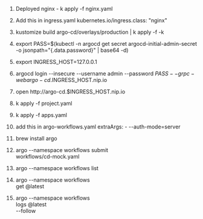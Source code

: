 1. Deployed nginx - k apply -f nginx.yaml
2. Add this in ingress.yaml kubernetes.io/ingress.class: "nginx"
3. kustomize build argo-cd/overlays/production | k apply -f -k
4. export PASS=$(kubectl -n argocd get secret argocd-initial-admin-secret -o jsonpath="{.data.password}" | base64 -d)
5. export INGRESS_HOST=127.0.0.1
6. argocd login --insecure --username admin --password $PASS --grpc-web argo-cd.$INGRESS_HOST.nip.io
7. open http://argo-cd.$INGRESS_HOST.nip.io
8. k apply -f project.yaml
9. k apply -f apps.yaml
10. add this in argo-workflows.yaml extraArgs: - --auth-mode=server
11. brew install argo

12. argo --namespace workflows submit \
    workflows/cd-mock.yaml

13. argo --namespace workflows list

14. argo --namespace workflows \
    get @latest

15. argo --namespace workflows \
    logs @latest \
    --follow